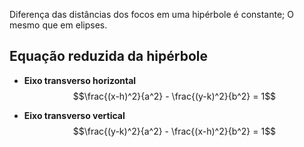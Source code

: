 Diferença das distâncias dos focos em uma hipérbole é constante; O mesmo que em elipses.
## Equação reduzida da hipérbole

- **Eixo transverso horizontal**  
  $$\frac{(x-h)^2}{a^2} - \frac{(y-k)^2}{b^2} = 1$$  

- **Eixo transverso vertical**  
  $$\frac{(y-k)^2}{a^2} - \frac{(x-h)^2}{b^2} = 1$$
